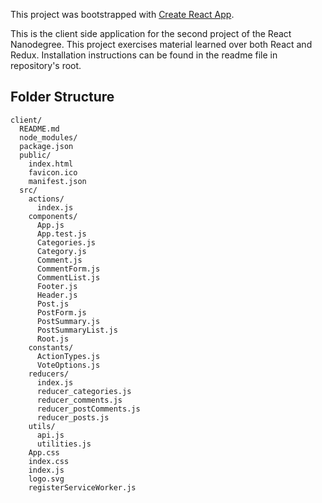 This project was bootstrapped with [Create React App](https://github.com/facebookincubator/create-react-app).

This is the client side application for the second project of the React Nanodegree. This project exercises material learned over both React and Redux. Installation instructions can be found in the readme file in repository's root.

## Folder Structure

```
client/
  README.md
  node_modules/
  package.json
  public/
    index.html
    favicon.ico
    manifest.json
  src/
    actions/
      index.js
    components/
      App.js
      App.test.js
      Categories.js
      Category.js
      Comment.js
      CommentForm.js
      CommentList.js
      Footer.js
      Header.js
      Post.js
      PostForm.js
      PostSummary.js
      PostSummaryList.js
      Root.js
    constants/
      ActionTypes.js
      VoteOptions.js
    reducers/
      index.js
      reducer_categories.js
      reducer_comments.js
      reducer_postComments.js
      reducer_posts.js
    utils/
      api.js
      utilities.js
    App.css
    index.css
    index.js
    logo.svg
    registerServiceWorker.js
```
